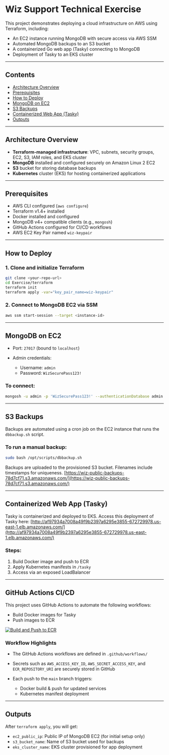 # Wiz Support Technical Exercise

This project demonstrates deploying a cloud infrastructure on AWS using Terraform, including:

* An EC2 instance running MongoDB with secure access via AWS SSM
* Automated MongoDB backups to an S3 bucket
* A containerized Go web app (Tasky) connecting to MongoDB
* Deployment of Tasky to an EKS cluster

---

## Contents

* [Architecture Overview](#architecture-overview)
* [Prerequisites](#prerequisites)
* [How to Deploy](#how-to-deploy)
* [MongoDB on EC2](#mongodb-on-ec2)
* [S3 Backups](#s3-backups)
* [Containerized Web App (Tasky)](#containerized-web-app-tasky)
* [Outputs](#outputs)

---

## Architecture Overview

* **Terraform-managed infrastructure**: VPC, subnets, security groups, EC2, S3, IAM roles, and EKS cluster
* **MongoDB** installed and configured securely on Amazon Linux 2 EC2
* **S3** bucket for storing database backups
* **Kubernetes** cluster (EKS) for hosting containerized applications

---

## Prerequisites

* AWS CLI configured (`aws configure`)
* Terraform v1.4+ installed
* Docker installed and configured
* MongoDB v4+ compatible clients (e.g., `mongosh`)
* GitHub Actions configured for CI/CD workflows
* AWS EC2 Key Pair named `wiz-keypair`

---

## How to Deploy

### 1. Clone and initialize Terraform

```bash
git clone <your-repo-url>
cd Exercise/terraform
terraform init
terraform apply -var="key_pair_name=wiz-keypair"
```

### 2. Connect to MongoDB EC2 via SSM

```bash
aws ssm start-session --target <instance-id>
```

---

## MongoDB on EC2

* Port: `27017` (bound to `localhost`)
* Admin credentials:

  * Username: `admin`
  * Password: `WizSecurePass123!`

### To connect:

```bash
mongosh -u admin -p 'WizSecurePass123!' --authenticationDatabase admin
```

---

## S3 Backups

Backups are automated using a cron job on the EC2 instance that runs the `dbbackup.sh` script.

### To run a manual backup:

```bash
sudo bash /opt/scripts/dbbackup.sh
```

Backups are uploaded to the provisioned S3 bucket. Filenames include timestamps for uniqueness.
[https://wiz-public-backups-78d7cf71.s3.amazonaws.com/](https://wiz-public-backups-78d7cf71.s3.amazonaws.com/)

---

## Containerized Web App (Tasky)

Tasky is containerized and deployed to EKS.
Access this deployment of Tasky here: [http://af97934a7008a49f9b2397a6295e3855-672729978.us-east-1.elb.amazonaws.com/](http://af97934a7008a49f9b2397a6295e3855-672729978.us-east-1.elb.amazonaws.com/)

### Steps:

1. Build Docker image and push to ECR
2. Apply Kubernetes manifests in `/tasky`
3. Access via an exposed LoadBalancer

---

## GitHub Actions CI/CD

This project uses GitHub Actions to automate the following workflows:

* Build Docker images for Tasky
* Push images to ECR

[![Build and Push to ECR](https://github.com/AndrewKehr/Exercise/actions/workflows/deploy.yml/badge.svg)](https://github.com/AndrewKehr/Exercise/actions/workflows/deploy.yml)

### Workflow Highlights

* The GitHub Actions workflows are defined in `.github/workflows/`
* Secrets such as `AWS_ACCESS_KEY_ID`, `AWS_SECRET_ACCESS_KEY`, and `ECR_REPOSITORY_URI` are securely stored in GitHub
* Each push to the `main` branch triggers:

  * Docker build & push for updated services
  * Kubernetes manifest deployment

---

## Outputs

After `terraform apply`, you will get:

* `ec2_public_ip`: Public IP of MongoDB EC2 (for initial setup only)
* `s3_bucket_name`: Name of S3 bucket used for backups
* `eks_cluster_name`: EKS cluster provisioned for app deployment
